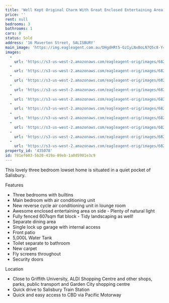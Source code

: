 ```yaml
---
title: 'Well Kept Original Charm With Great Enclosed Entertaining Area'
price: ''
rent: null
bedrooms: 3
bathrooms: 1
cars: 0
status: Sold
address: '16 Maverton Street, SALISBURY'
main_image: 'https://img.eagleagent.com.au/DHgdHRt5-GzIyLNxBoLN7Q5c8-Y=/1280x854/smart/https://s3-us-west-2.amazonaws.com/eagleagent-orig/images/6820261/108506666-image-M.jpg'
images:
  -
    url: 'https://s3-us-west-2.amazonaws.com/eagleagent-orig/images/6820270/108506666-image-I.jpg'
  -
    url: 'https://s3-us-west-2.amazonaws.com/eagleagent-orig/images/6820269/108506666-image-H.jpg'
  -
    url: 'https://s3-us-west-2.amazonaws.com/eagleagent-orig/images/6820268/108506666-image-G.jpg'
  -
    url: 'https://s3-us-west-2.amazonaws.com/eagleagent-orig/images/6820267/108506666-image-F.jpg'
  -
    url: 'https://s3-us-west-2.amazonaws.com/eagleagent-orig/images/6820266/108506666-image-E.jpg'
  -
    url: 'https://s3-us-west-2.amazonaws.com/eagleagent-orig/images/6820265/108506666-image-D.jpg'
  -
    url: 'https://s3-us-west-2.amazonaws.com/eagleagent-orig/images/6820264/108506666-image-C.jpg'
  -
    url: 'https://s3-us-west-2.amazonaws.com/eagleagent-orig/images/6820263/108506666-image-B.jpg'
  -
    url: 'https://s3-us-west-2.amazonaws.com/eagleagent-orig/images/6820262/108506666-image-A.jpg'
  -
    url: 'https://s3-us-west-2.amazonaws.com/eagleagent-orig/images/6820261/108506666-image-M.jpg'
property_id: '435078'
id: 781ef603-5b20-419a-89eb-1a0d5901e3c9
---
```

This lovely three bedroom lowset home is situated in a quiet pocket of Salisbury.

Features
*  Three bedrooms with builtins
*  Main bedroom with air conditioning unit
*  New reverse cycle air conditioning unit in lounge room
*  Awesome enclosed entertaining area on side - Plenty of natural light
*  Fully fenced 607sqm flat block - Tidy landscaping as well!
*  Separate dining area
*  Single lock up garage with internal access
*  Front patio
*  5,000L Water Tank
*  Toilet separate to bathroom
*  New carpet
*  Fly screens throughout
*  Security doors

Location
*  Close to Griffith University, ALDI Shopping Centre and other shops, parks, public transport and Garden City shopping centre
*  Quick drive to Salisbury Train Station
*  Quick and easy access to CBD via Pacific Motorway